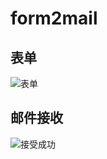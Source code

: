 # form2mail

## 表单
![表单](https://ws4.sinaimg.cn/large/006tNbRwly1fw5ki01do1j317g11478a.jpg)

## 邮件接收
![接受成功](https://ws3.sinaimg.cn/large/006tNbRwly1fw5kcjzoslj30ow0c6dfx.jpg)